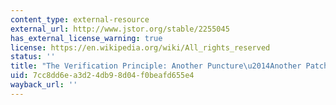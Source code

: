 ```yaml
---
content_type: external-resource
external_url: http://www.jstor.org/stable/2255045
has_external_license_warning: true
license: https://en.wikipedia.org/wiki/All_rights_reserved
status: ''
title: "The Verification Principle: Another Puncture\u2014Another Patch"
uid: 7cc8dd6e-a3d2-4db9-8d04-f0beafd655e4
wayback_url: ''
---
```

